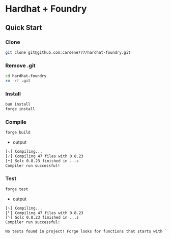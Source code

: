 # Hardhat + Foundry

## Quick Start

### Clone

```bash
git clone git@github.com:cardene777/hardhat-foundry.git
```

### Remove .git

```bash
cd hardhat-foundry
rm -rf .git
```

### Install

```bash
bun install
forge install
```

### Compile

```bash
forge build
```

- output

```bash
[⠢] Compiling...
[⠔] Compiling 47 files with 0.8.23
[⠒] Solc 0.8.23 finished in ...s
Compiler run successful!
```

### Test

```bash
forge test
```

- output

```bash
[⠢] Compiling...
[⠃] Compiling 47 files with 0.8.23
[⠑] Solc 0.8.23 finished in ...s
Compiler run successful!

No tests found in project! Forge looks for functions that starts with `test`.
```
